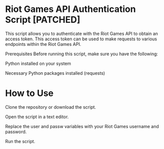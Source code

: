 # Riot Games API Authentication Script   [PATCHED]

This script allows you to authenticate with the Riot Games API to obtain an access token. This access token can be used to make requests to various endpoints within the Riot Games API.

Prerequisites
Before running this script, make sure you have the following:

Python installed on your system

Necessary Python packages installed (requests)


# How to Use

Clone the repository or download the script.

Open the script in a text editor.

Replace the user and passw variables with your Riot Games username and password.

Run the script.


